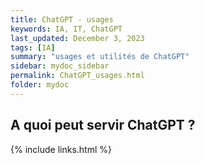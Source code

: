 ```yaml
---
title: ChatGPT - usages
keywords: IA, IT, ChatGPT
last_updated: December 3, 2023
tags: [IA]
summary: "usages et utilités de ChatGPT"
sidebar: mydoc_sidebar
permalink: ChatGPT_usages.html
folder: mydoc
---
```


## A quoi peut servir ChatGPT ?



{% include links.html %}